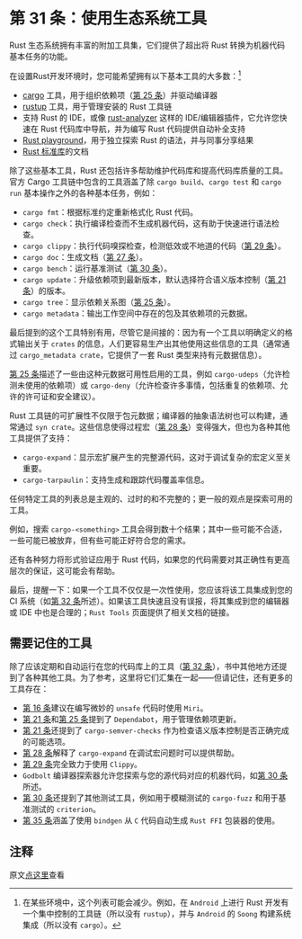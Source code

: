 # 第 31 条：使用生态系统工具

Rust 生态系统拥有丰富的附加工具集，它们提供了超出将 Rust 转换为机器代码基本任务的功能。

在设置Rust开发环境时，您可能希望拥有以下基本工具的大多数：[^1]

* [cargo] 工具，用于组织依赖项（[第 25 条]）并驱动编译器
* [rustup] 工具，用于管理安装的 Rust 工具链
* 支持 Rust 的 IDE，或像 [rust-analyzer] 这样的 IDE/编辑器插件，它允许您快速在 Rust 代码库中导航，并为编写 Rust 代码提供自动补全支持
* [Rust playground]，用于独立探索 Rust 的语法，并与同事分享结果
* [Rust 标准库]的文档

除了这些基本工具，Rust 还包括许多帮助维护代码库和提高代码库质量的工具。官方 Cargo 工具链中包含的工具涵盖了除 `cargo build`、`cargo test` 和 `cargo run` 基本操作之外的各种基本任务，例如：
* `cargo fmt`：根据标准约定重新格式化 Rust 代码。
* `cargo check`：执行编译检查而不生成机器代码，这有助于快速进行语法检查。
* `cargo clippy`：执行代码嗅探检查，检测低效或不地道的代码（[第 29 条]）。
* `cargo doc`：生成文档（[第 27 条]）。
* `cargo bench`：运行基准测试（[第 30 条]）。
* `cargo update`：升级依赖项到最新版本，默认选择符合语义版本控制（[第 21 条]）的版本。
* `cargo tree`：显示依赖关系图（[第 25 条]）。
* `cargo metadata`：输出工作空间中存在的包及其依赖项的元数据。

最后提到的这个工具特别有用，尽管它是间接的：因为有一个工具以明确定义的格式输出关于 `crates` 的信息，人们更容易生产出其他使用这些信息的工具（通常通过 `cargo_metadata crate`，它提供了一套 Rust 类型来持有元数据信息）。

[第 25 条]描述了一些由这种元数据可用性启用的工具，例如 `cargo-udeps`（允许检测未使用的依赖项）或 `cargo-deny`（允许检查许多事情，包括重复的依赖项、允许的许可证和安全建议）。

Rust 工具链的可扩展性不仅限于包元数据；编译器的抽象语法树也可以构建，通常通过 `syn crate`。这些信息使得过程宏（[第 28 条]）变得强大，但也为各种其他工具提供了支持：
* `cargo-expand`：显示宏扩展产生的完整源代码，这对于调试复杂的宏定义至关重要。
* `cargo-tarpaulin`：支持生成和跟踪代码覆盖率信息。

任何特定工具的列表总是主观的、过时的和不完整的；更一般的观点是探索可用的工具。

例如，搜索 `cargo-<something>` 工具会得到数十个结果；其中一些可能不合适，一些可能已被放弃，但有些可能正好符合您的需求。

还有各种努力将形式验证应用于 Rust 代码，如果您的代码需要对其正确性有更高层次的保证，这可能会有帮助。

最后，提醒一下：如果一个工具不仅仅是一次性使用，您应该将该工具集成到您的 CI 系统（如[第 32 条]所述）。如果该工具快速且没有误报，将其集成到您的编辑器或 IDE 中也是合理的；`Rust Tools` 页面提供了相关文档的链接。

## 需要记住的工具

除了应该定期和自动运行在您的代码库上的工具（[第 32 条]），书中其他地方还提到了各种其他工具。为了参考，这里将它们汇集在一起——但请记住，还有更多的工具存在：
* [第 16 条]建议在编写微妙的 `unsafe` 代码时使用 `Miri`。
* [第 21 条]和[第 25 条]提到了 `Dependabot`，用于管理依赖项更新。
* [第 21 条]还提到了 `cargo-semver-checks` 作为检查语义版本控制是否正确完成的可能选项。
* [第 28 条]解释了 `cargo-expand` 在调试宏问题时可以提供帮助。
* [第 29 条]完全致力于使用 `Clippy`。
* `Godbolt` 编译器探索器允许您探索与您的源代码对应的机器代码，如[第 30 条]所述。
* [第 30 条]还提到了其他测试工具，例如用于模糊测试的 `cargo-fuzz` 和用于基准测试的 `criterion`。
* [第 35 条]涵盖了使用 `bindgen` 从 `C` 代码自动生成 `Rust FFI` 包装器的使用。

## 注释

[^1]: 在某些环境中，这个列表可能会减少。例如，在 `Android` 上进行 Rust 开发有一个集中控制的工具链（所以没有 `rustup`），并与 `Android` 的 `Soong` 构建系统集成（所以没有 `cargo`）。

原文[点这里](https://www.lurklurk.org/effective-rust/use-tools.html)查看

<!-- 参考链接 -->

[第 16 条]: ../chapter_3/item16-unsafe.md
[第 21 条]: ../chapter_4/item21-semver.html
[第 25 条]: ../chapter_4/item25-dep-graph.md
[第 27 条]: item27-document-public-interfaces.md
[第 28 条]: item28-use-macros-judiciously.md
[第 29 条]: item29-listen-to-clippy.md
[第 30 条]: item30-write-more-than-unit-tests.md
[第 32 条]: item32-ci.md
[第 35 条]: ../chapter_6/item35-bindgen.md

[cargo]: https://doc.rust-lang.org/cargo/
[rustup]: https://github.com/rust-lang/rustup
[rust-analyzer]: https://github.com/rust-lang/rust-analyzer
[Rust playground]: https://play.rust-lang.org/
[Rust 标准库]: https://doc.rust-lang.org/std/
